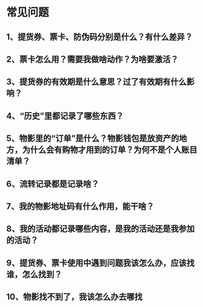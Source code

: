 # 常见问题

## 1、提货券、票卡、防伪码分别是什么？有什么差异？

## 2、票卡怎么用？需要我做啥动作？为啥要激活？

## 3、提货券的有效期是什么意思？过了有效期有什么影响？

## 4、“历史”里都记录了哪些东西？

## 5、物影里的“订单”是什么？物影钱包是放资产的地方，为什么会有购物才用到的订单？为何不是个人账目清单？

## 6、流转记录都是记录啥？

## 7、我的物影地址码有什么作用，能干啥？

## 8、我的活动都记录哪些内容，是我的活动还是我参加的活动？

## 9、提货券、票卡使用中遇到问题我该怎么办，应该找谁，怎么找到？

## 10、物影找不到了，我该怎么办去哪找

